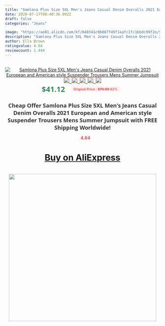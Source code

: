 ```yaml
---
title: "Samlona Plus Size 5XL Men's Jeans Casual Denim Overalls 2021 European and American style Suspender Trousers Mens Summer Jumpsuit"
date: 2020-07-17T08:40:36.892Z
draft: false
categories: "Jeans"

image: "https://ae01.alicdn.com/kf/H48341c9b087f49f1aafc1fc1bbdc99f2o/Samlona-Plus-Size-5XL-Men-s-Jeans-Casual-Denim-Overalls-2021-European-and-American-style-Suspender.jpg"
description: "Samlona Plus Size 5XL Men's Jeans Casual Denim Overalls 2021 European and American style Suspender Trousers Mens Summer Jumpsuit"
author: Ella Brown
ratingvalue: 4.64
reviewcount: 1.444
---
```

<br>
<div style="text-align: center;">
<a href="https://s.click.aliexpress.com/e/_AFI8vX" target="_blank" rel="nofollow noopener noreferrer"><img alt="Samlona Plus Size 5XL Men's Jeans Casual Denim Overalls 2021 European and American style Suspender Trousers Mens Summer Jumpsuit" class="magnifier-image" src="https://ae01.alicdn.com/kf/H48341c9b087f49f1aafc1fc1bbdc99f2o/Samlona-Plus-Size-5XL-Men-s-Jeans-Casual-Denim-Overalls-2021-European-and-American-style-Suspender.jpg_640x640.jpg">
<br>
<img style="border:1px solid salmon" src="https://ae01.alicdn.com/kf/H48341c9b087f49f1aafc1fc1bbdc99f2o/Samlona-Plus-Size-5XL-Men-s-Jeans-Casual-Denim-Overalls-2021-European-and-American-style-Suspender.jpg_120x120.jpg">&nbsp;&nbsp;<img style="border:1px solid salmon" src="https://ae01.alicdn.com/kf/H2b98275d2da64ec4a317521d9afc55bfQ/Samlona-Plus-Size-5XL-Men-s-Jeans-Casual-Denim-Overalls-2021-European-and-American-style-Suspender.jpg_120x120.jpg">&nbsp;&nbsp;<img style="border:1px solid salmon" src="https://ae01.alicdn.com/kf/H83acc6efe41e43f0b6e3dc0ed1913297V/Samlona-Plus-Size-5XL-Men-s-Jeans-Casual-Denim-Overalls-2021-European-and-American-style-Suspender.jpg_120x120.jpg">&nbsp;&nbsp;<img style="border:1px solid salmon" src="https://ae01.alicdn.com/kf/Heed40d87e8824c6f9bac446af49057e0i/Samlona-Plus-Size-5XL-Men-s-Jeans-Casual-Denim-Overalls-2021-European-and-American-style-Suspender.jpg_120x120.jpg">&nbsp;&nbsp;<img style="border:1px solid salmon" src="https://ae01.alicdn.com/kf/H103b226e2deb40cfaace2d940535fb42b/Samlona-Plus-Size-5XL-Men-s-Jeans-Casual-Denim-Overalls-2021-European-and-American-style-Suspender.jpg_120x120.jpg"></a></div><br0>
<div style="text-align: center;"><span style="background-color: white; border: 0px; box-sizing: border-box; color: seagreen; display: inline-block; font-family: &quot;open sans&quot; , &quot;arial&quot; , &quot;helvetica&quot; , sans-serif , &quot;heiti&quot;; font-size: 24px; font-stretch: inherit; font-weight: 700; line-height: inherit; margin: 0px 10px 0px 0px; padding: 0px; vertical-align: middle;">$41.12 </span>
<span style="background: rgb(255 , 241 , 241); border-radius: 3px; border: 0px; box-sizing: border-box; color: #ff4747; display: inline-block; font-family: inherit; font-size: 12px; font-stretch: inherit; font-style: inherit; font-variant: inherit; font-weight: 600; line-height: inherit; margin: 0px; padding: 2px 5px; transform: scale(0.9); vertical-align: middle;">Original Price : <b style="text-decoration: line-through;">$70.89 </b> 42%&nbsp;&nbsp;</span></div>
<h1 style="color: #333333; display: inline-block; font-family: &quot;open sans&quot; , &quot;arial&quot; , &quot;helvetica&quot; , sans-serif , &quot;heiti&quot;; font-size: 18px; font-stretch: inherit; font-weight: 700; text-align: center;">Cheap Offer Samlona Plus Size 5XL Men's Jeans Casual Denim Overalls 2021 European and American style Suspender Trousers Mens Summer Jumpsuit with FREE Shipping Worldwide!</h1>
<div style="color: #ff4747; text-align: center;">
<img src="https://4.bp.blogspot.com/-M0ZcTcb-5uY/XleCXlxnR4I/AAAAAAAAAEc/OrjgMkXV1oMQFaCRZj5HQwOCBcu3w1FegCPcBGAYYCw/s1600/star.png" style="height: 15px;">&nbsp;<b>4.64</b></div>
<div class="button_cont" align="center"><a class="buynow_a" href="https://s.click.aliexpress.com/e/_AFI8vX" target="_blank" rel="nofollow noopener noreferrer"><H1>Buy on AliExpress</H1></a></div><br>
<div class="separator" style="clear: both; text-align: center;">
<img src="https://lh3.googleusercontent.com/-pTy5HemUv9M/XlePHvY0dAI/AAAAAAAAAE4/0nX5iRUoIWY8eMW9Dpxeirr157OZliDIgCLcBGAsYHQ/s1600/badge.gif" width="480">
</div>
